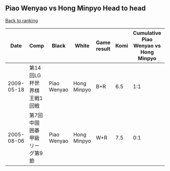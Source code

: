 ## Piao Wenyao vs Hong Minpyo Head to head

[Back to ranking](../../index.md)




| **Date** | **Comp** | **Black** | **White** | **Game result** | **Komi** | **Cumulative Piao Wenyao vs Hong Minpyo** | **Piao Wenyao streak** | **Hong Minpyo streak** | 
| --- | --- | --- | --- | --- | --- | --- | --- | --- |
| 2009-05-18 | 第14回LG杯世界棋王戦1回戦 | Piao Wenyao | Hong Minpyo | B+R | 6.5 | 1:1 | 1 | 0 | 
| 2005-08-06 | 第7回中国囲碁甲級リーグ第9節 | Piao Wenyao | Hong Minpyo | W+R | 7.5 | 0:1 | 0 | 1 |




